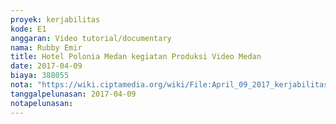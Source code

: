 ```yaml
---
proyek: kerjabilitas
kode: E1
anggaran: Video tutorial/documentary
nama: Rubby Emir
title: Hotel Polonia Medan kegiatan Produksi Video Medan
date: 2017-04-09
biaya: 388055
nota: "https://wiki.ciptamedia.org/wiki/File:April_09_2017_kerjabilitas_E1_hotel_rubby.JPG"
tanggalpelunasan: 2017-04-09
notapelunasan:
---
```

